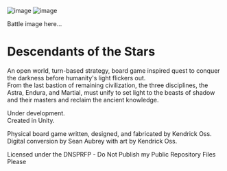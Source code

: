 ![image](https://user-images.githubusercontent.com/22190742/117708375-ba638c00-b19d-11eb-9feb-f8f50a267a01.png)
![image](https://user-images.githubusercontent.com/22190742/117711889-a3bf3400-b1a1-11eb-86fd-6b15883bfbc4.png)

Battle image here...  

# Descendants of the Stars
An open world, turn-based strategy, board game inspired quest to conquer the darkness before humanity's light flickers out.  
From the last bastion of remaining civilization, the three disciplines, the Astra, Endura, and Martial, must unify to set light to the beasts of shadow and their masters and reclaim the ancient knowledge.

Under development.  
Created in Unity. 
  
  
Physical board game written, designed, and fabricated by Kendrick Oss.  
Digital conversion by Sean Aubrey with art by Kendrick Oss.

Licensed under the DNSPRFP - Do Not Publish my Public Repository Files Please
